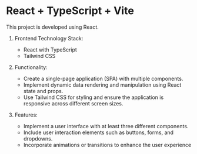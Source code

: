 # React + TypeScript + Vite

This project is developed using React.

1. Frontend Technology Stack:
   - React with TypeScript
   - Tailwind CSS

2. Functionality:
   - Create a single-page application (SPA) with multiple components.
   - Implement dynamic data rendering and manipulation using React state and props.
   - Use Tailwind CSS for styling and ensure the application is responsive across different screen sizes.

3. Features:
   - Implement a user interface with at least three different components.
   - Include user interaction elements such as buttons, forms, and dropdowns.
   - Incorporate animations or transitions to enhance the user experience

